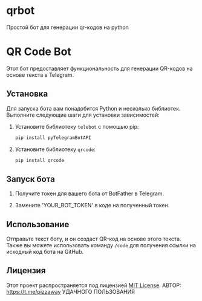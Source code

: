# qrbot
Простой бот для генерации qr-кодов на python
# QR Code Bot

Этот бот предоставляет функциональность для генерации QR-кодов на основе текста в Telegram.

## Установка

Для запуска бота вам понадобится Python и несколько библиотек. Выполните следующие шаги для установки зависимостей:

1. Установите библиотеку `telebot` с помощью pip:

    ```bash
    pip install pyTelegramBotAPI
    ```

2. Установите библиотеку `qrcode`:

    ```bash
    pip install qrcode
    ```

## Запуск бота

1. Получите токен для вашего бота от BotFather в Telegram.

2. Замените 'YOUR_BOT_TOKEN' в коде на полученный токен.



## Использование

Отправьте текст боту, и он создаст QR-код на основе этого текста. Также вы можете использовать команду `/code` для получения ссылки на исходный код бота на GitHub.

## Лицензия

Этот проект распространяется под лицензией [MIT License](LICENSE).
АВТОР: https://t.me/pizzaway 
УДАЧНОГО ПОЛЬЗОВАНИЯ
